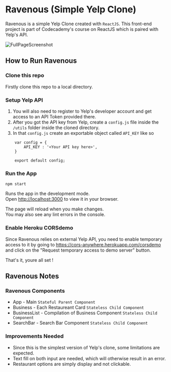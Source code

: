 # Ravenous (Simple Yelp Clone) 
Ravenous is a simple Yelp Clone created with `ReactJS`. This front-end project is part of Codecademy's course on ReactJS which is paired with Yelp's API.

![FullPageScreenshot](public/Ravenous_Screenshot_FullPage.png)

## How to Run Ravenous

### Clone this repo

Firstly clone this repo to a local directory.

### Setup Yelp API

1. You will also need to register to Yelp's developer account and get access to an API Token provided there. 
2. After you got the API key from Yelp, create a `config.js` file inside the `/utils` folder inside the cloned directory.
3. In that `config.js` create an exportable object called `API_KEY` like so
```
    var config = {
        API_KEY : '<Your API key here>',
    }

    export default config;
```

### Run the App

 `npm start`

Runs the app in the development mode.\
Open [http://localhost:3000](http://localhost:3000) to view it in your browser.

The page will reload when you make changes.\
You may also see any lint errors in the console.

### Enable Heroku CORSdemo

Since Ravenous relies on external Yelp API, you need to enable temporary access to it by going to 
https://cors-anywhere.herokuapp.com/corsdemo
and click on the "Request temporary access to demo server" button.

That's it, youre all set !

## Ravenous Notes

### Ravenous Components
- App - Main `Stateful Parent Component`
- Business - Each Restaureant Card `Stateless Child Component`
- BusinessList - Compilation of Business Component `Stateless Child Component`
- SearchBar - Search Bar Component `Stateless Child Component`

### Improvements Needed
- Since this is the simplest version of Yelp's clone, some limitations are expected.
- Text fill on both input are needed, which will otherwise result in an error.
- Restaurant options are simply display and not clickable.
